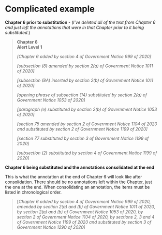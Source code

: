 # Complicated example

**Chapter 6 prior to substitution** - (_I've deleted all of the text from Chapter 6 and just left the annotations that were in that Chapter prior to it being substituted_.)

> **Chapter 6**\
> **Alert Level 1**
>
> _\[Chapter 6 added by section 4 of Government Notice 999 of 2020]_
>
> _\[subsection (8) amended by section 2(a) of Government Notice 1011 of 2020]_
>
> _\[subsection (8A) inserted by section 2(b) of Government Notice 1011 of 2020]_
>
> _\[opening phrase of subsection (14) substituted by section 2(a) of Government Notice 1053 of 2020]_
>
> _\[paragraph (e) substituted by section 2(b) of Government Notice 1053 of 2020]_
>
> _\[section 75 amended by section 2 of Government Notice 1104 of 2020 and substituted by section 2 of Government Notice 1199 of 2020]_
>
> _\[section 77 substituted by section 3 of Government Notice 1199 of 2020]_
>
> _\[subsection (2) substituted by section 4 of Government Notice 1199 of 2020]_
>
>

**Chapter 6 being substituted and the annotations consolidated at the end**

This is what the annotation at the end of Chapter 6 will look like after consolidation. There should be no annotations left within the Chapter, just the one at the end. When consolidating an annotation, the items must be listed in chronological order.

> \[_Chapter 6 added by section 4 of Government Notice 999 of 2020, amended by section 2(a) and (b) of Government Notice 1011 of 2020, by section 2(a) and (b) of Government Notice 1053 of 2020, by section 2 of Government Notice 1104 of 2020, by sections 2, 3 and 4 of Government Notice 1199 of 2020 and substituted by section 3 of Government Notice 1290 of 2020]_
>
>
